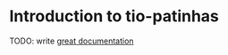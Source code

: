 # Introduction to tio-patinhas

TODO: write [great documentation](http://jacobian.org/writing/what-to-write/)
